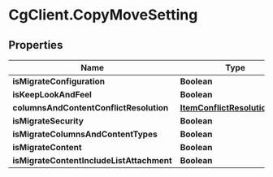# CgClient.CopyMoveSetting

## Properties

Name | Type | Description | Notes
------------ | ------------- | ------------- | -------------
**isMigrateConfiguration** | **Boolean** |  | [optional] 
**isKeepLookAndFeel** | **Boolean** |  | [optional] 
**columnsAndContentConflictResolution** | [**ItemConflictResolutionType**](ItemConflictResolutionType.md) |  | [optional] 
**isMigrateSecurity** | **Boolean** |  | [optional] 
**isMigrateColumnsAndContentTypes** | **Boolean** |  | [optional] 
**isMigrateContent** | **Boolean** |  | [optional] 
**isMigrateContentIncludeListAttachment** | **Boolean** |  | [optional] 


